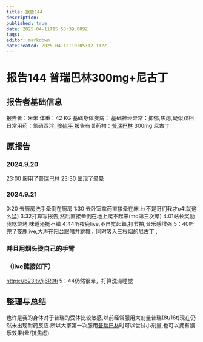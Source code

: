 ```yaml
---
title: 报告144
description: 
published: true
date: 2025-04-11T15:58:39.009Z
tags: 
editor: markdown
dateCreated: 2025-04-12T10:05:12.112Z
---
```


# 报告144 普瑞巴林300mg+尼古丁

## 报告者基础信息
报告者：米米
体重：42 KG
基础身体疾病：
基础神经异常：抑郁,焦虑,疑似双相
日常用药：氯硝西泮, [喹硫平](/drug/QTP)
报告有关药物：[普瑞巴林](/drug/PR80) 300mg 尼古丁

## 原报告

### 2024.9.20
23:00 服用了[普瑞巴林](/drug/PR80)
23:30 出现了晕晕


### 2024.9.21
0:20 去厨房洗手晕倒在厨房
1:30 去卧室拿药直接晕在床上(不是哥们我才o4t就这么猛)
3:32打算写报告,然后直接晕倒在地上爬不起来(md第三次晕)
4:01站长奖励我吃烧烤,味道还挺不错
4:44听夜鹿live,不自觉起舞,打节拍,音乐感增强
5：40听完了夜鹿live,大声在阳台跟唱并跳舞，同时吸入三根烟的尼古丁 ,
### 并且用烟头烫自己的手臂
### （live链接如下）
https://b23.tv/ij6R0fi
5：44仍然很晕，打算洗澡睡觉

## 整理与总结
也许是我的身体对于普瑞的受体比较敏感,以前经常服用大剂量普瑞(8t/16t)现在仍然未出现耐药反应.所以大家第一次服用[普瑞巴林](/drug/PR80)时可以尝试小剂量,也可以拥有娱乐效果(晕/抗焦虑)